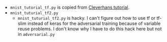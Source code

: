 
* `mnist_tutorial_tf.py` is copied from [Cleverhans tutorial](https://github.com/openai/cleverhans/blob/master/tutorials/mnist_tutorial_tf.md).
* `mnist_tuturial_tf2.py`
    * `mnist_tuturial_tf2.py` is hacky. I can't figure out how to use tf or tf-slim instead of keras for the adversarial training because of variable reuse problems. I don't know why I have to do this hack here but not in `adversarial.py` 
